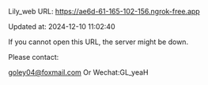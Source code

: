 Lily_web URL: https://ae6d-61-165-102-156.ngrok-free.app

Updated at: 2024-12-10 11:02:40

If you cannot open this URL, the server might be down.

Please contact: 

goley04@foxmail.com Or Wechat:GL_yeaH